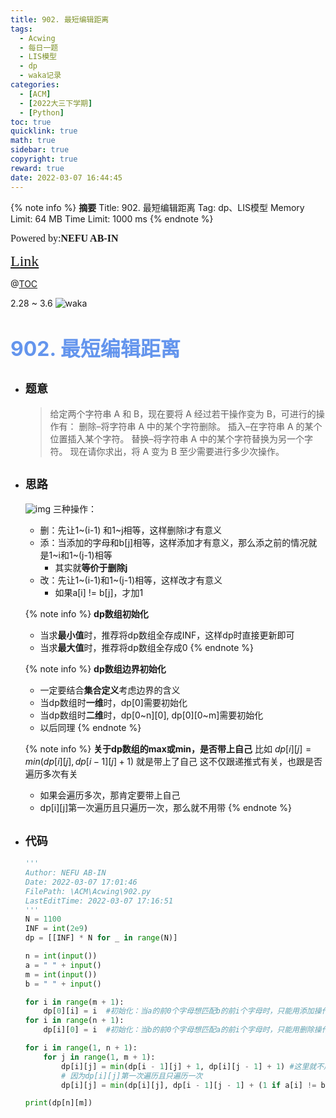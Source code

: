 ```yaml
---
title: 902. 最短编辑距离
tags:
  - Acwing
  - 每日一题
  - LIS模型
  - dp
  - waka记录
categories:
  - [ACM]
  - [2022大三下学期]
  - [Python]
toc: true
quicklink: true
math: true
sidebar: true
copyright: true
reward: true
date: 2022-03-07 16:44:45
---
```



{% note info %}
**摘要**
Title: 902. 最短编辑距离
Tag: dp、LIS模型
Memory Limit: 64 MB
Time Limit: 1000 ms
{% endnote %}
<!-- more -->

<font size=3 face=楷体>Powered by:**NEFU AB-IN**</font>

<font color=#FFA500 size=5 face=楷体>[Link](https://www.acwing.com/problem/content/904/)</font>

@[TOC](文章目录)

2.28 \~ 3.6
![waka](https://oss.ab-in.cn/Pictures/waka1.png)


# <font color=#6495ED size=6>902. 最短编辑距离</font>

* ## <font size=4 face=粗体>题意</font>

  >给定两个字符串 A 和 B，现在要将 A 经过若干操作变为 B，可进行的操作有：
  >删除–将字符串 A 中的某个字符删除。
  >插入–在字符串 A 的某个位置插入某个字符。
  >替换–将字符串 A 中的某个字符替换为另一个字符。
  >现在请你求出，将 A 变为 B 至少需要进行多少次操作。

* ## <font size=4 face=粗体>思路</font>
  ![img](https://oss.ab-in.cn/Pictures/bianjijuli.png)
  三种操作：
    * 删：先让1\~(i-1) 和1\~j相等，这样删除i才有意义
    * 添：当添加的字母和b[j]相等，这样添加才有意义，那么添之前的情况就是1\~i和1\~(j-1)相等
      * 其实就**等价于删除j**
    * 改：先让1\~(i-1)和1\~(j-1)相等，这样改才有意义
      * 如果a[i] != b[j]，才加1

  {% note info %}
  **dp数组初始化**
    * 当求**最小值**时，推荐将dp数组全存成INF，这样dp时直接更新即可
    * 当求**最大值**时，推荐将dp数组全存成0
  {% endnote %}

  {% note info %}
  **dp数组边界初始化**
    * 一定要结合**集合定义**考虑边界的含义
    * 当dp数组时**一维**时，dp[0]需要初始化
    * 当dp数组时**二维**时，dp[0~n][0], dp[0][0~m]需要初始化
    * 以后同理
  {% endnote %}

  {% note info %}
  **关于dp数组的max或min，是否带上自己**
  比如 $dp[i][j] = min(dp[i][j], dp[i - 1][j] + 1)$ 就是带上了自己
  这不仅跟递推式有关，也跟是否遍历多次有关
    * 如果会遍历多次，那肯定要带上自己
    * dp[i][j]第一次遍历且只遍历一次，那么就不用带
  {% endnote %}
* ## <font size=4 face=粗体>代码</font>

  ```python
  '''
  Author: NEFU AB-IN
  Date: 2022-03-07 17:01:46
  FilePath: \ACM\Acwing\902.py
  LastEditTime: 2022-03-07 17:16:51
  '''
  N = 1100
  INF = int(2e9)
  dp = [[INF] * N for _ in range(N)]

  n = int(input())
  a = " " + input()
  m = int(input())
  b = " " + input()

  for i in range(m + 1):
      dp[0][i] = i  #初始化：当a的前0个字母想匹配b的前i个字母时，只能用添加操作，所以bi有多少字母，a就有几步
  for i in range(n + 1):
      dp[i][0] = i  #初始化：当b的前0个字母想匹配a的前i个字母时，只能用删除操作，所以ai有多少字母，b就有几步

  for i in range(1, n + 1):
      for j in range(1, m + 1):
          dp[i][j] = min(dp[i - 1][j] + 1, dp[i][j - 1] + 1) #这里就不用和dp[i][j]取最小值
          # 因为dp[i][j]第一次遍历且只遍历一次
          dp[i][j] = min(dp[i][j], dp[i - 1][j - 1] + (1 if a[i] != b[j] else 0))

  print(dp[n][m])
  ```